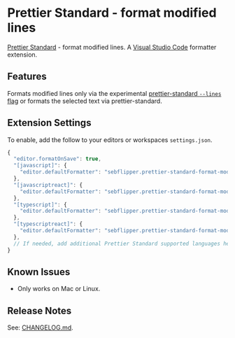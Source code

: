 # Prettier Standard - format modified lines

[Prettier Standard](https://github.com/sheerun/prettier-standard) - format modified lines. A [Visual Studio Code](https://code.visualstudio.com) formatter extension.

## Features

Formats modified lines only via the experimental [prettier-standard `--lines` flag](https://github.com/sheerun/prettier-standard#usage) or formats the selected text via prettier-standard.

## Extension Settings

To enable, add the follow to your editors or workspaces `settings.json`.

```js
{
  "editor.formatOnSave": true,
  "[javascript]": {
    "editor.defaultFormatter": "sebflipper.prettier-standard-format-modified-lines"
  },
  "[javascriptreact]": {
    "editor.defaultFormatter": "sebflipper.prettier-standard-format-modified-lines"
  },
  "[typescript]": {
    "editor.defaultFormatter": "sebflipper.prettier-standard-format-modified-lines"
  },
  "[typescriptreact]": {
    "editor.defaultFormatter": "sebflipper.prettier-standard-format-modified-lines"
  },
  // If needed, add additional Prettier Standard supported languages here...
}
```

## Known Issues

* Only works on Mac or Linux.

## Release Notes

See: [CHANGELOG.md](CHANGELOG.md).
